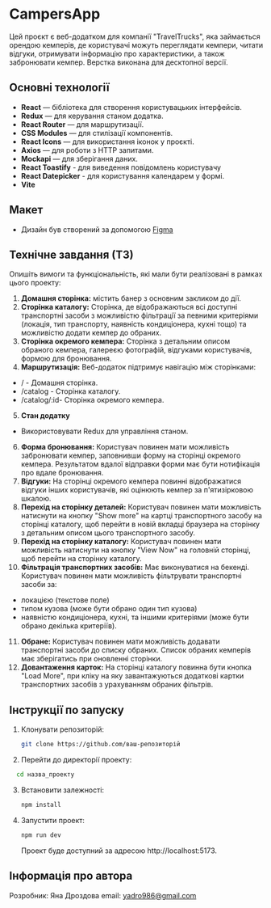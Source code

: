 # CampersApp

Цей проєкт є веб-додатком для компанії "TravelTrucks", яка займається орендою
кемперів, де користувачі можуть переглядати кемпери, читати відгуки, отримувати
інформацію про характеристики, а також забронювати кемпер. Верстка виконана для
десктопної версії.

## Основні технології

- **React** — бібліотека для створення користувацьких інтерфейсів.
- **Redux** — для керування станом додатка.
- **React Router** — для маршрутизації.
- **CSS Modules** — для стилізації компонентів.
- **React Icons** — для використання іконок у проєкті.
- **Axios** — для роботи з HTTP запитами.
- **Mockapi** — для зберігання даних.
- **React Toastify** - для виведення повідомлень користувачу
- **React Datepicker** - для користування календарем у формі.
- **Vite**

## Макет

- Дизайн був створений за допомогою
  [Figma](https://www.figma.com/design/6vTbzaB3EPgOreQz2jOJJe/Campers?node-id=12164-404&node-type=frame&t=Zp8ipq8D2QdQ5vke-0)

## Технічне завдання (ТЗ)

Опишіть вимоги та функціональність, які мали бути реалізовані в рамках цього
проекту:

1. **Домашня сторінка:** містить банер з основним закликом до дії.
2. **Сторінка каталогу:** Сторінка, де відображаються всі доступні транспортні
   засоби з можливістю фільтрації за певними критеріями (локація, тип
   транспорту, наявність кондиціонера, кухні тощо) та можливістю додати кемпер
   до обраних.
3. **Сторінка окремого кемпера:** Сторінка з детальним описом обраного кемпера,
   галереєю фотографій, відгуками користувачів, формою для бронювання.
4. **Маршрутизація:** Веб-додаток підтримує навігацію між сторінками:

- / - Домашня сторінка.
- /catalog - Сторінка каталогу.
- /catalog/:id- Сторінка окремого кемпера.

5. **Стан додатку**

- Використовувати Redux для управління станом.

6. **Форма бронювання:** Користувач повинен мати можливість забронювати кемпер,
   заповнивши форму на сторінці окремого кемпера. Результатом вдалої відправки
   форми має бути нотифікація про вдале бронювання.
7. **Відгуки:** На сторінці окремого кемпера повинні відображатися відгуки інших
   користувачів, які оцінюють кемпер за п'ятизірковою шкалою.
8. **Перехід на сторінку деталей:** Користувач повинен мати можливість натиснути
   на кнопку "Show more" на картці транспортного засобу на сторінці каталогу,
   щоб перейти в новій вкладці браузера на сторінку з детальним описом цього
   транспортного засобу.
9. **Перехід на сторінку каталогу:** Користувач повинен мати можливість
   натиснути на кнопку "View Now" на головній сторінці, щоб перейти на сторінку
   каталогу.
10. **Фільтрація транспортних засобів:** Має виконуватися на бекенді. Користувач
    повинен мати можливість фільтрувати транспортні засоби за:

- локацією (текстове поле)
- типом кузова (може бути обрано один тип кузова)
- наявністю кондиціонера, кухні, та іншими критеріями (може бути обрано декілька
  критеріїв).

11. **Обране:** Користувач повинен мати можливість додавати транспортні засоби
    до списку обраних. Список обраних кемперів має зберігатись при оновленні
    сторінки.
12. **Довантаження карток:** На сторінці каталогу повинна бути кнопка "Load
    More", при кліку на яку завантажуються додаткові картки транспортних засобів
    з урахуванням обраних фільтрів.

## Інструкції по запуску

1. Клонувати репозиторій:

   ```bash
   git clone https://github.com/ваш-репозиторій
   ```

2. Перейти до директорії проекту:

```bash
  cd назва_проекту
```

3. Встановити залежності:

   ```bash
   npm install
   ```

4. Запустити проект:

   ```bash
   npm run dev
   ```

   Проект буде доступний за адресою http://localhost:5173.

## Інформація про автора

Розробник: Яна Дроздова email: yadro986@gmail.com
